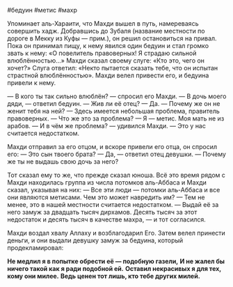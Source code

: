 #бедуин #метис #махр

Упоминает аль-Хараити, что Махди вышел в путь, намереваясь совершить хадж. Добравшись до Зубаля (название местности по дороге в Мекку из Куфы — прим.), он решил остановиться на привал. Пока он принимал пищу, к нему явился один бедуин и стал громко звать к нему: «О повелитель правоверных! Я страдаю сильной влюблённостью...»
Махди сказал своему слуге: «Кто это, чего он хочет?»
Слуга ответил: «Некто пытается сказать тебе, что он испытан страстной влюблённостью».
Махди велел привести его, и бедуина привели к нему. 

— В кого ты так сильно влюблён? — спросил его Махди.
— В дочь моего дяди, — ответил бедуин.
— Жив ли её отец?
— Да.
— Почему же он не женит тебя на ней?
— Здесь имеется небольшая проблема, правитель правоверных.
— Что же это за проблема?
— Я — метис. Моя мать не из арабов.
— И в чём же проблема? — удивился Махди.
— Это у нас считается недостатком.

Махди отправил за его отцом, и вскоре привели его отца, он спросил его: 
— Это сын твоего брата?
— Да, — ответил отец девушки.
— Почему же ты не выдашь свою дочь за него?

Тот сказал ему то же, что прежде сказал юноша. Всё это время рядом с Махди находилась группа из числа потомков аль-Аббаса и Махди сказал, указывая на них:
— Все эти люди — потомки аль-Аббаса и все они являются метисами. Чем это может навредить им?
— Тем не менее, это в нашей местности считается недостатком.
— Выдай её за него замуж за двадцать тысяч дирхамов. Десять тысяч за этот недостаток и десять тысяч в качестве махра, — и тот согласился.

Махди воздал хвалу Аллаху и возблагодарил Его. Затем велел принести деньги, и они выдали девушку замуж за бедуина, который продекламировал:

**Не медлил я в попытке обрести её — подобную газели,**
**И не жалел бы ничего такой как я ради подобной ей.**
**Оставил некрасивых я для тех, кому они милее.**
**Ведь ценен тот лишь, кто тебе других милей.**
